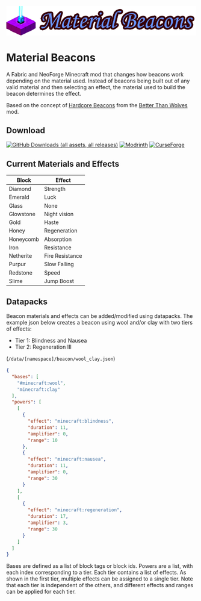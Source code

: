 ![Material Beacons Logo](common/src/main/resources/assets/material_beacons/logo.png)
# Material Beacons

A Fabric and NeoForge Minecraft mod that changes how beacons work depending on the material used.
Instead of beacons being built out of any valid material and then selecting an effect,
the material used to build the beacon determines the effect.

Based on the concept of 
[Hardcore Beacons](https://wiki.btwce.com/index.php?title=Hardcore_Modes#Hardcore_Beacons)
from the
[Better Than Wolves](https://www.minecraftforum.net/forums/mapping-and-modding-java-edition/minecraft-mods/3117153-better-than-wolves-community-edition-v2-1-1)
mod.

## Download
[![GitHub Downloads (all assets, all releases)](https://img.shields.io/github/downloads/Joel-Paul/Material-Beacons/total?logo=github&label=GitHub)](https://github.com/Joel-Paul/Material-Beacons/releases/latest)
[![Modrinth](https://img.shields.io/modrinth/dt/QLLz3XcD?logo=modrinth&label=Modrinth)](https://modrinth.com/mod/material-beacons)
[![CurseForge](https://img.shields.io/curseforge/dt/1025875?style=flat&logo=curseforge&label=CurseForge)](https://www.curseforge.com/minecraft/mc-mods/material-beacons)

## Current Materials and Effects
| Block     | Effect          |
|-----------|-----------------|
| Diamond   | Strength        |
| Emerald   | Luck            |
| Glass     | None            |
| Glowstone | Night vision    |
| Gold      | Haste           |
| Honey     | Regeneration    |
| Honeycomb | Absorption      |
| Iron      | Resistance      |
| Netherite | Fire Resistance |
| Purpur    | Slow Falling    |
| Redstone  | Speed           |
| Slime     | Jump Boost      |


## Datapacks
Beacon materials and effects can be added/modified using datapacks.
The example json below creates a beacon using wool and/or clay with two tiers of effects:
- Tier 1: Blindness and Nausea
- Tier 2: Regeneration III

(`/data/[namespace]/beacon/wool_clay.json`)
```json
{
  "bases": [
    "#minecraft:wool",
    "minecraft:clay"
  ],
  "powers": [
    [
      {
        "effect": "minecraft:blindness",
        "duration": 11,
        "amplifier": 0,
        "range": 10
      },
      {
        "effect": "minecraft:nausea",
        "duration": 11,
        "amplifier": 0,
        "range": 30
      }
    ],
    [
      {
        "effect": "minecraft:regeneration",
        "duration": 17,
        "amplifier": 3,
        "range": 30
      }
    ]
  ]
}
```

Bases are defined as a list of block tags or block ids. Powers are a list, with each index corresponding to a tier.
Each tier contains a list of effects. As shown in the first tier, multiple effects can be assigned to a single tier.
Note that each tier is independent of the others, and different effects and ranges can be applied for each tier.
